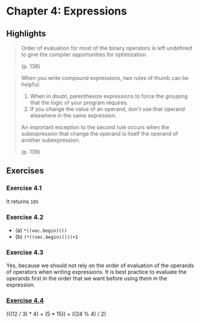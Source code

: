 # Chapter 4: Expressions

## Highlights

> Order of evaluation for most of the binary operators is left undefined to give the compiler opportunities for
> optimization.
>
> (p. 138)

> When you write compound expressions, two rules of thumb can be helpful:
>
> 1. When in doubt, parenthesize expressions to force the grouping that the logic of your program requires.
> 2. If you change the value of an operand, don't use that operand elsewhere in the same expression.
>
> An important exception to the second rule occurs when the subexpression that change the operand is itself the operand
> of another subexpression.
>
> (p. 139)

## Exercises

### Exercise 4.1

It returns `105`

### Exercise 4.2

* (a) `*((vec.begin)())`
* (b) `(*((vec.begin)()))+1`

### Exercise 4.3

Yes, because we should not rely on the order of evaluation of the operands of operators when writing expressions. It is
best practice to evaluate the operands first in the order that we want before using them in the expression.

### [Exercise 4.4](exercise-4.4/main.cpp)

(((12 / 3) * 4) + (5 * 15)) + ((24 % 4) / 2)
